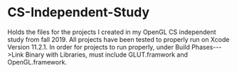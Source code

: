 # CS-Independent-Study

Holds the files for the projects I created in my OpenGL CS independent study from fall 2019. All projects have been tested to properly run on Xcode Version 11.2.1. In order for projects to run properly, under  Build Phases--->Link Binary with Libraries, must include GLUT.framwork and OpenGL.framework.
